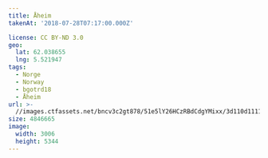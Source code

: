 ```yaml
---
title: Åheim
takenAt: '2018-07-28T07:17:00.000Z'

license: CC BY-ND 3.0
geo:
  lat: 62.038655
  lng: 5.521947
tags:
  - Norge
  - Norway
  - bgotrd18
  - Åheim
url: >-
  //images.ctfassets.net/bncv3c2gt878/51e5lY26HCzRBdCdgYMixx/3d110d11114a25f7eb492269421cb3c5/heim_42955700295_o
size: 4846665
image:
  width: 3006
  height: 5344
---
```

